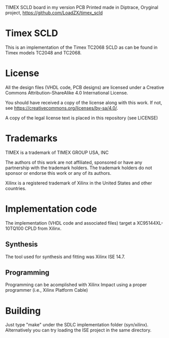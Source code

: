 TIMEX SCLD board in my version
PCB Printed  made in Diptrace,
Oryginal project, https://github.com/LoadZX/timex_scld














# Timex SCLD

This is an implementation of the Timex TC2068 SCLD as can be found in Timex models TC2048 and TC2068.

# License

All the design files (VHDL code, PCB designs) are licensed under a Creative Commons Attribution-ShareAlike 4.0 International License.

You should have received a copy of the license along with this work. If not, see <https://creativecommons.org/licenses/by-sa/4.0/>.

A copy of the legal license text is placed in this repository (see LICENSE)

# Trademarks

TIMEX is a trademark of TIMEX GROUP USA, INC

The authors of this work are not affiliated, sponsored or have any partnership with the trademark holders. The trademark holders do not sponsor or endorse this work or any of its authors.

Xilinx is a registered trademark of Xilinx in the United States and other countries.

# Implementation code
The implementation (VHDL code and associated files) target a XC95144XL-10TQ100 CPLD from Xilinx. 

## Synthesis
The tool used for synthesis and fitting was Xilinx ISE 14.7. 

## Programming
Programming can be acomplished with Xilinx Impact using a proper programmer (i.e., Xilinx Platform Cable)

# Building

Just type "make" under the SDLC implementation folder (syn/xilinx). Alternatively you can try loading the ISE project in the same directory.
